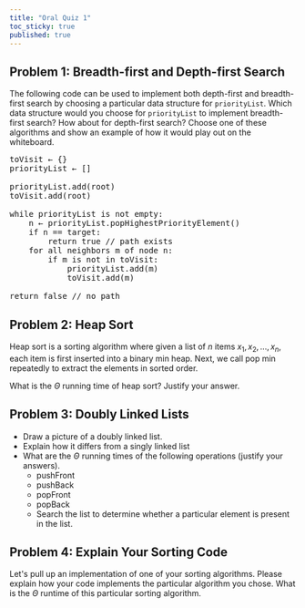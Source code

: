 ```yaml
---
title: "Oral Quiz 1"
toc_sticky: true
published: true
---
```


## Problem 1: Breadth-first and Depth-first Search

The following code can be used to implement both depth-first and breadth-first search by choosing a particular data structure for ``priorityList``.  Which data structure would you choose for ``priorityList`` to implement breadth-first search?  How about for depth-first search?  Choose one of these algorithms and show an example of how it would play out on the whiteboard.

<pre>
toVisit ← {}
priorityList ← []

priorityList.add(root)
toVisit.add(root)

while priorityList is not empty:
    n ← priorityList.popHighestPriorityElement()
    if n == target:
        return true // path exists
    for all neighbors m of node n:
        if m is not in toVisit:
            priorityList.add(m)
            toVisit.add(m)

return false // no path
</pre>

## Problem 2: Heap Sort

Heap sort is a sorting algorithm where given a list of $n$ items $x_1, x_2, \ldots, x_n$, each item is first inserted into a binary min heap.  Next, we call pop min repeatedly to extract the elements in sorted order.

What is the $\Theta$ running time of heap sort?  Justify your answer. 


## Problem 3: Doubly Linked Lists

* Draw a picture of a doubly linked list.
* Explain how it differs from a singly linked list
* What are the $\Theta$ running times of the following operations (justify your answers).
  * pushFront
  * pushBack
  * popFront
  * popBack
  * Search the list to determine whether a particular element is present in the list.

## Problem 4: Explain Your Sorting Code

Let's pull up an implementation of one of your sorting algorithms.  Please explain how your code implements the particular algorithm you chose.  What is the $\Theta$ runtime of this particular sorting algorithm.